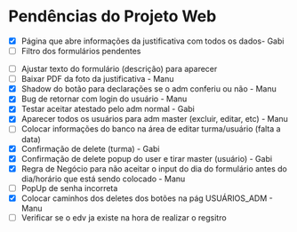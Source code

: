 # Pendências do Projeto Web

- [X]  Página que abre informações da justificativa com todos os dados- Gabi
- [ ]  Filtro dos formulários pendentes
<!-- - [ ]  Post Recusar Declarações- Manu -->
- [ ]  Ajustar texto do formulário (descrição) para aparecer
- [ ]  Baixar PDF da foto da justificativa - Manu
- [X]  Shadow do botão para declarações se o adm conferiu ou não - Manu 
- [X]  Bug de retornar com login do usuário - Manu
- [X]  Testar aceitar atestado pelo adm normal - Gabi
- [X]  Aparecer todos os usuários para adm master (excluir, editar, etc) - Manu
- [ ]  Colocar informações do banco na área de editar turma/usuário (falta a data)
- [X]  Confirmação de delete (turma) - Gabi 
- [X]  Confirmação de delete popup do user e tirar master (usuário) - Gabi
- [X]  Regra de Negócio para não aceitar o input do dia do formulário antes do dia/horário que está sendo colocado - Manu
- [ ]  PopUp de senha incorreta
- [X]  Colocar caminhos dos deletes dos botões na pág USUÁRIOS_ADM - Manu
- [ ]  Verificar se o edv ja existe na hora de realizar o regsitro 
